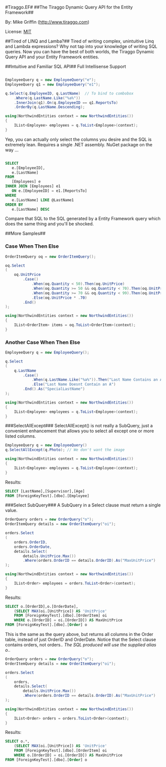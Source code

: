 #Tiraggo.EF#
##The Tiraggo Dynamic Query API for the Entity Framework##

By: Mike Griffin (http://www.tiraggo.com)

License: [MIT](http://www.opensource.org/licenses/mit-license.php)

##Tired of LINQ and Lamba?##
Tired of writing complex, unintuitive Linq and Lambda expressions? Why not tap into your knowledge of writing SQL queries. Now you can have the best of both worlds, the Tiraggo Dynamic Query API and your Entity Framework entities.

##Intuitive and Familiar SQL API##
Full Intellisense Support
```csharp

EmployeeQuery q = new EmployeeQuery("e");
EmployeeQuery q1 = new EmployeeQuery("e1");

q.Select(q.EmployeeID, q.LastName)  // To bind to combobox
	.Where(q.LastName.Like("%a%"))
	.InnerJoin(q1).On(q.EmployeeID == q1.ReportsTo)
	.OrderBy(q.LastName.Descending);

using(NorthwindEntities context = new NorthwindEntities())
{
	IList<Employee> employees = q.ToList<Employee>(context);
}
```

Yep, you can actually only select the columns you desire and the SQL is extremely lean. Requires a single .NET assembly. NuGet package on the way ...

```sql

SELECT
   e.[EmployeeID],
   e.[LastName]  
FROM
   [Employees] e 
INNER JOIN [Employees] e1 
   ON e.[EmployeeID] = e1.[ReportsTo] 
WHERE
   e.[LastName] LIKE @LastName1 
ORDER BY
   e.[LastName] DESC
```

Compare that SQL to the SQL generated by a Entity Framework query which does the same thing and you'll be shocked.

##More Samples##

### Case When Then Else ###
```csharp
OrderItemQuery oq = new OrderItemQuery();

oq.Select
(
    oq.UnitPrice
        .Case()
            .When(oq.Quantity < 50).Then(oq.UnitPrice)
            .When(oq.Quantity >= 50 && oq.Quantity < 70).Then(oq.UnitPrice * .90)
            .When(oq.Quantity >= 70 && oq.Quantity < 99).Then(oq.UnitPrice * .80)
            .Else(oq.UnitPrice * .70)
        .End()
);

using(NorthwindEntities context = new NorthwindEntities())
{
	IList<OrderItem> items = oq.ToList<OrderItem>(context);
}
```

### Another Case When Then Else ###
```csharp
EmployeeQuery q = new EmployeeQuery();

q.Select
(
    q.LastName
        .Case()
            .When(q.LastName.Like("%a%")).Then("Last Name Contains an A")
            .Else("Last Name Doesnt Contain an A")
        .End().As("SpecialLastName")
);

using(NorthwindEntities context = new NorthwindEntities())
{
	IList<Employee> employees = q.ToList<Employee>(context);
}
```

###SelectAllExcept###
SelectAllExcept() is not really a SubQuery, just a convenient enhancement that allows you to select all except one or more listed columns.
```csharp
EmployeeQuery q = new EmployeeQuery()
q.SelectAllExcept(q.Photo); // We don't want the image

using(NorthwindEntities context = new NorthwindEntities())
{
	IList<Employee> employees = q.ToList<Employee>(context);
}
```

Results:
```sql
SELECT [LastName],[Supervisor],[Age]  
FROM [ForeignKeyTest].[dbo].[Employee]
```

###Select SubQuery###
A SubQuery in a Select clause must return a single value.
```csharp
OrderQuery orders = new OrderQuery("o");
OrderItemQuery details = new OrderItemQuery("oi");

orders.Select
(
    orders.OrderID,
    orders.OrderDate,
    details.Select(
        details.UnitPrice.Max())
        .Where(orders.OrderID == details.OrderID).As("MaxUnitPrice")
);

using(NorthwindEntities context = new NorthwindEntities())
{
	IList<Order> employees = orders.ToList<Order>(context);
}
```

Results:
```sql
SELECT o.[OrderID],o.[OrderDate], 
    (SELECT MAX(oi.[UnitPrice]) AS 'UnitPrice'  
    FROM [ForeignKeyTest].[dbo].[OrderItem] oi 
    WHERE o.[OrderID] = oi.[OrderID]) AS MaxUnitPrice  
FROM [ForeignKeyTest].[dbo].[Order] o
```

This is the same as the query above, but returns all columns in the Order table, instead of just OrderID and OrderDate. Notice that the Select clause contains orders, not orders.*. The SQL produced will use the supplied alias o.*.

```csharp
OrderQuery orders = new OrderQuery("o");
OrderItemQuery details = new OrderItemQuery("oi");

orders.Select
(
    orders,
    details.Select(
        details.UnitPrice.Max())
        .Where(orders.OrderID == details.OrderID).As("MaxUnitPrice")
);

using(NorthwindEntities context = new NorthwindEntities())
{
	IList<Order> orders = orders.ToList<Order>(context);
}
```

Results:
```sql
SELECT o.*, 
    (SELECT MAX(oi.[UnitPrice]) AS 'UnitPrice'  
    FROM [ForeignKeyTest].[dbo].[OrderItem] oi 
    WHERE o.[OrderID] = oi.[OrderID]) AS MaxUnitPrice  
FROM [ForeignKeyTest].[dbo].[Order] o
```
